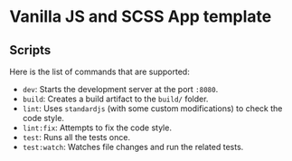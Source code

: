 # Vanilla JS and SCSS App template

## Scripts

Here is the list of commands that are supported:

- `dev`: Starts the development server at the port `:8080`.
- `build`: Creates a build artifact to the `build/` folder.
- `lint`: Uses `standardjs` (with some custom modifications) to check the code style.
- `lint:fix`: Attempts to fix the code style.
- `test`: Runs all the tests once.
- `test:watch`: Watches file changes and run the related tests.
